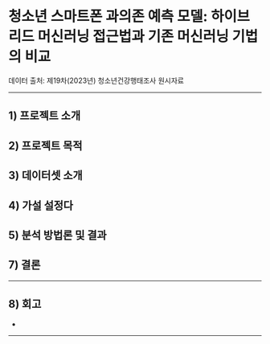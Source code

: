 # 청소년 스마트폰 과의존 예측 모델: 하이브리드 머신러닝 접근법과 기존 머신러닝 기법의 비교


데이터 출처: 제19차(2023년) 청소년건강행태조사 원시자료

---

## 1) 프로젝트 소개



## 2) 프로젝트 목적
 



## 3) 데이터셋 소개




## 4) 가설 설정다 



## 5) 분석 방법론 및 결과

  



## 7) 결론
  

---

## 8) 회고
- 

---
